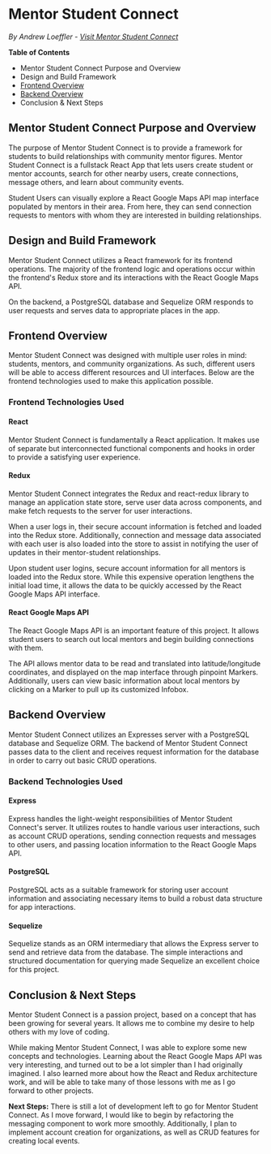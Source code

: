 # Mentor Student Connect

*By Andrew Loeffler - <a href="https://mentor-student-connect.herokuapp.com">Visit Mentor Student Connect</a>*


**Table of Contents**

* Mentor Student Connect Purpose and Overview
* Design and Build Framework
* [Frontend Overview](#frontend-overview)
* [Backend Overview](#backend-overview)
* Conclusion & Next Steps

## Mentor Student Connect Purpose and Overview

The purpose of Mentor Student Connect is to provide a framework for students to build relationships with community mentor figures.  Mentor Student Connect is a fullstack React App that lets users create student or mentor accounts, search for other nearby users, create connections, message others, and learn about community events.

Student Users can visually explore a React Google Maps API map interface populated by mentors in their area.  From here, they can send connection requests to mentors with whom they are interested in building relationships.

## Design and Build Framework

Mentor Student Connect utilizes a React framework for its frontend operations.  The majority of the frontend logic and operations occur within the frontend's Redux store and its interactions with the React Google Maps API.

On the backend, a PostgreSQL database and Sequelize ORM responds to user requests and serves data to appropriate places in the app.

## Frontend Overview

Mentor Student Connect was designed with multiple user roles in mind: students, mentors, and community organizations.  As such, different users will be able to access different resources and UI interfaces.  Below are the frontend technologies used to make this application possible.

### Frontend Technologies Used

#### React

Mentor Student Connect is fundamentally a React application.  It makes use of separate but interconnected functional components and hooks in order to provide a satisfying user experience.

#### Redux

Mentor Student Connect integrates the Redux and react-redux library to manage an application state store, serve user data across components, and make fetch requests to the server for user interactions.

When a user logs in, their secure account information is fetched and loaded into the Redux store.  Additionally, connection and message data associated with each user is also loaded into the store to assist in notifying the user of updates in their mentor-student relationships.

Upon student user logins, secure account information for all mentors is loaded into the Redux store.  While this expensive operation lengthens the initial load time, it allows the data to be quickly accessed by the React Google Maps API interface.

#### React Google Maps API

The React Google Maps API is an important feature of this project.  It allows student users to search out local mentors and begin building connections with them.

The API allows mentor data to be read and translated into latitude/longitude coordinates, and displayed on the map interface through pinpoint Markers.  Additionally, users can view basic information about local mentors by clicking on a Marker to pull up its customized Infobox.


## Backend Overview

Mentor Student Connect utilizes an Expresses server with a PostgreSQL database and Sequelize ORM.  The backend of Mentor Student Connect passes data to the client and receives request information for the database in order to carry out basic CRUD operations.

### Backend Technologies Used

#### Express

Express handles the light-weight responsibilities of Mentor Student Connect's server.  It utilizes routes to handle various user interactions, such as account CRUD operations, sending connection requests and messages to other users, and passing location information to the React Google Maps API.

#### PostgreSQL

PostgreSQL acts as a suitable framework for storing user account information and associating necessary items to build a robust data structure for app interactions.

#### Sequelize

Sequelize stands as an ORM intermediary that allows the Express server to send and retrieve data from the database.  The simple interactions and structured documentation for querying made Sequelize an excellent choice for this project.

## Conclusion & Next Steps

Mentor Student Connect is a passion project, based on a concept that has been growing for several years.  It allows me to combine my desire to help others with my love of coding.

While making Mentor Student Connect, I was able to explore some new concepts and technologies.  Learning about the React Google Maps API was very interesting, and turned out to be a lot simpler than I had originally imagined.  I also learned more about how the React and Redux architecture work, and will be able to take many of those lessons with me as I go forward to other projects.

**Next Steps:** There is still a lot of development left to go for Mentor Student Connect.  As I move forward, I would like to begin by refactoring the messaging component to work more smoothly.  Additionally, I plan to implement account creation for organizations, as well as CRUD features for creating local events.
